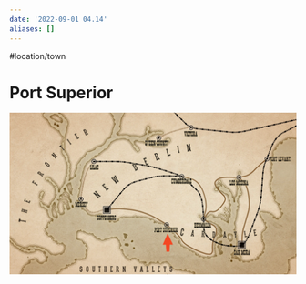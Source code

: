```yaml
---
date: '2022-09-01 04.14'
aliases: []
---
```

#location/town 
# Port Superior
![](_attachments/Pasted%20image%2020220901161455.png)
